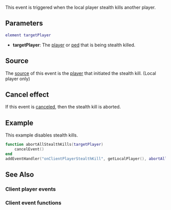 This event is triggered when the local player stealth kills another player.

Parameters
----------

``` lua
element targetPlayer
```

-   **targetPlayer**: The [player](/docs/player.md "wikilink") or [ped](/docs/ped.md "wikilink") that is being stealth killed.

Source
------

The [source](/docs/event_system#event_source.md "wikilink") of this event is the [player](/docs/player.md "wikilink") that initiated the stealth kill. (Local player only)

Cancel effect
-------------

If this event is [canceled](/docs/event_system#canceling.md "wikilink"), then the stealth kill is aborted.

Example
-------

This example disables stealth kills.

``` lua
function abortAllStealthKills(targetPlayer)
    cancelEvent()
end
addEventHandler("onClientPlayerStealthKill", getLocalPlayer(), abortAllStealthKills)
```

See Also
--------

### Client player events

### Client event functions
